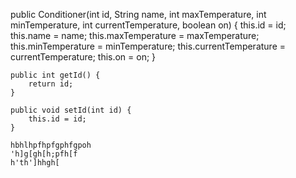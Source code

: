   public Conditioner(int id, String name, int maxTemperature, int minTemperature,
                       int currentTemperature, boolean on) {
        this.id = id;
        this.name = name;
        this.maxTemperature = maxTemperature;
        this.minTemperature = minTemperature;
        this.currentTemperature = currentTemperature;
        this.on = on;
    }

    public int getId() {
        return id;
    }

    public void setId(int id) {
        this.id = id;
    }
	
	hbhlhpfhpfgphfgpoh
	'h]g[gh[h;pfh[f
	h'th']hhgh[
